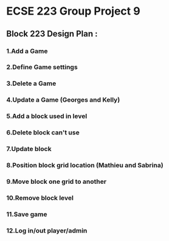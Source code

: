# ECSE 223 Group Project 9
## Block 223 Design Plan : 
### 1.Add a Game 
### 2.Define Game settings 
### 3.Delete a Game
### 4.Update a Game (Georges and Kelly)
### 5.Add a block used in level 
### 6.Delete block can't use
### 7.Update block
### 8.Position block grid location (Mathieu and Sabrina)
### 9.Move block one grid to another
### 10.Remove block level
### 11.Save game
### 12.Log in/out player/admin
